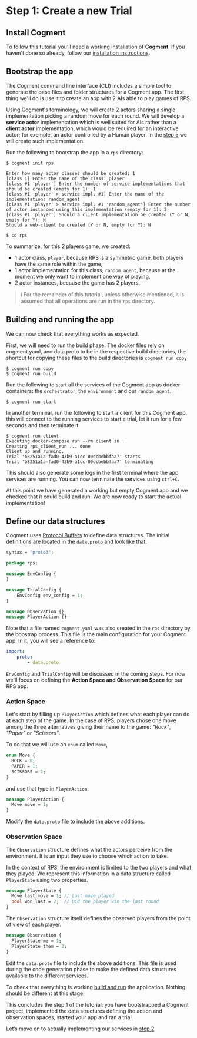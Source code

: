 # Step 1: Create a new Trial

## Install Cogment

To follow this tutorial you'll need a working installation of **Cogment**. If you haven't done so already, follow our [installation instructions](../../introduction/installation.md).

## Bootstrap the app

The Cogment command line interface (CLI) includes a simple tool to generate the base files and folder structures for a Cogment app. The first thing we'll do is use it to create an app with 2 AIs able to play games of RPS.

Using Cogment's terminology, we will create 2 actors sharing a single implementation picking a random move for each round. We will develop a **service actor** implementation which is well suited for AIs rather than a **client actor** implementation, which would be required for an interactive actor; for exemple, an actor controlled by a Human player. In the [step 5](./5-human-player.md) we will create such implementation.

Run the following to bootstrap the app in a `rps` directory:

```console
$ cogment init rps

Enter how many actor classes should be created: 1
[class 1] Enter the name of the class: player
[class #1 'player'] Enter the number of service implementations that should be created (empty for 1): 1
[class #1 'player' > service impl. #1] Enter the name of the implementation: random_agent
[class #1 'player' > service impl. #1 'random_agent'] Enter the number of actor instances using this implementation (empty for 1): 2
[class #1 'player'] Should a client implementation be created (Y or N, empty for Y): N
Should a web-client be created (Y or N, empty for Y): N

$ cd rps
```

To summarize, for this 2 players game, we created:

-   1 actor class, `player`, because RPS is a symmetric game, both players have the same role within the game,
-   1 actor implementation for this class, `random_agent`, because at the moment we only want to implement one way of playing,
-   2 actor instances, because the game has 2 players.

> ℹ️ For the remainder of this tutorial, unless otherwise mentioned, it is assumed that all operations are run in the `rps` directory.

## Building and running the app

We can now check that everything works as expected.

First, we will need to run the build phase. The docker files rely on cogment.yaml, and data.proto to be in the respective build directories, the shortcut for copying these files to the build directories is `cogment run copy`

```console
$ cogment run copy
$ cogment run build
```

Run the following to start all the services of the Cogment app as docker containers: the `orchestrator`, the `environment` and our `random_agent`.

```console
$ cogment run start
```

In another terminal, run the following to start a client for this Cogment app, this will connect to the running services to start a trial, let it run for a few seconds and then terminate it.

```console
$ cogment run client
Executing docker-compose run --rm client in .
Creating rps_client_run ... done
Client up and running.
Trial 'b8251a1a-fad0-43b9-a1cc-00dcbebbfaa7' starts
Trial 'b8251a1a-fad0-43b9-a1cc-00dcbebbfaa7' terminating
```

This should also generate some logs in the first terminal where the app services are running. You can now terminate the services using `ctrl+C`.

At this point we have generated a working but empty Cogment app and we checked that it could build and run. We are now ready to start the actual implementation!

## Define our data structures

Cogment uses [Protocol Buffers](https://developers.google.com/protocol-buffers/) to define data structures. The initial definitions are located in the `data.proto` and look like that.

```proto
syntax = "proto3";

package rps;

message EnvConfig {
}

message TrialConfig {
	EnvConfig env_config = 1;
}

message Observation {}
message PlayerAction {}
```

Note that a file named `cogment.yaml` was also created in the `rps` directory by the boostrap process.
This file is the main configuration for your Cogment app. In it, you will see a reference to:

```yaml
import:
    proto:
        - data.proto
```

`EnvConfig` and `TrialConfig` will be discussed in the coming steps. For now we'll focus on defining the **Action Space and Observation Space** for our RPS app.

### Action Space

Let's start by filling up `PlayerAction` which defines what each player can do at each step of the game. In the case of RPS, players chose one move among the three alternatives giving their name to the game: _"Rock"_, _"Paper"_ or _"Scissors"_.

To do that we will use an `enum` called `Move`,

```proto
enum Move {
  ROCK = 0;
  PAPER = 1;
  SCISSORS = 2;
}
```

and use that type in `PlayerAction`.

```proto
message PlayerAction {
  Move move = 1;
}
```

Modify the `data.proto` file to include the above additions.

### Observation Space

The `Observation` structure defines what the actors perceive from the environment. It is an input they use to choose which action to take.

In the context of RPS, the environment is limited to the two players and what they played. We represent this information in a data structure called `PlayerState` using two properties.

```proto
message PlayerState {
  Move last_move = 1; // Last move played
  bool won_last = 2;  // Did the player win the last round
}
```

The `Observation` structure itself defines the observed players from the point of view of each player.

```proto
message Observation {
  PlayerState me = 1;
  PlayerState them = 2;
}
```

Edit the `data.proto` file to include the above additions. This file is used during the code generation phase to make the defined data structures available to the different services.

To check that everything is working [build and run](#building-and-running-the-app) the application. Nothing should be different at this stage.

This concludes the step 1 of the tutorial: you have bootstrapped a Cogment project, implemented the data structures defining the action and observation spaces, started your app and ran a trial.

Let’s move on to actually implementing our services in [step 2](./2-random-player.md).

